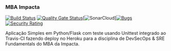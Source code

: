  ### MBA Impacta 

[![Build Status](https://app.travis-ci.com/Rafyy2102/devopslab-es21.svg?branch=main)](https://app.travis-ci.com/Rafyy2102/devopslab-es21) [![Quality Gate Status](https://sonarcloud.io/api/project_badges/measure?project=labdevops21&metric=alert_status)](https://sonarcloud.io/summary/new_code?id=labdevops21)[![SonarCloud](https://sonarcloud.io/images/project_badges/sonarcloud-black.svg)][![Bugs](https://sonarcloud.io/api/project_badges/measure?project=labdevops21&metric=bugs)](https://sonarcloud.io/summary/new_code?id=labdevops21)[![Security Rating](https://sonarcloud.io/api/project_badges/measure?project=labdevops21&metric=security_rating)](https://sonarcloud.io/summary/new_code?id=labdevops21)

 Aplicação Simples em Python/Flask com teste usando Unittest integrado ao Travis-CI fazendo deploy no Heroku para a disciplina de DevSecOps & SRE Fundamentals do MBA da Impacta. 